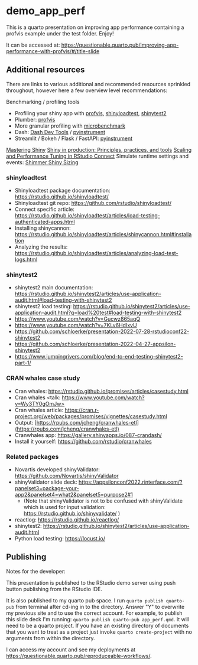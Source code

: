 # demo_app_perf

This is a quarto presentation on improving app performance containing a profvis example under the test folder. Enjoy!

It can be accessed at: <https://questionable.quarto.pub/improving-app-performance-with-profvis/#/title-slide>

## Additional resources 

There are links to various additional and recommended resources sprinkled throughout, however here a few overview level recommendations: 

Benchmarking / profiling tools
-   Profiling your shiny app with [profvis](https://shiny.rstudio.com/articles/profiling.html), [shinyloadtest](https://github.com/rstudio/shinyloadtest), [shinytest2](https://rstudio.github.io/shinytest2/articles/use-application-audit.html#load-testing-with-shinytest2)
-   Plumber: [profvis](https://rstudio.github.io/profvis/)
-   More granular profiling with [microbenchmark](https://cran.r-project.org/web/packages/microbenchmark/index.html)
-   Dash: [Dash Dev Tools](https://dash.plotly.com/devtools) / [pyinstrument](https://pyinstrument.readthedocs.io/en/latest/guide.html#profile-a-specific-chunk-of-code)
-   Streamlit / Bokeh / Flask / FastAPI: [pyinstrument](https://pyinstrument.readthedocs.io/en/latest/guide.html#profile-a-specific-chunk-of-code)

[Mastering Shiny](https://mastering-shiny.org/performance.html)
[Shiny in production: Principles, practices, and tools](https://www.rstudio.com/resources/rstudioconf-2019/shiny-in-production-principles-practices-and-tools/)
[Scaling and Performance Tuning in RStudio Connect](https://support.rstudio.com/hc/en-us/articles/231874748-Scaling-and-Performance-Tuning-in-RStudio-Connect)
Simulate runtime settings and events: [Shimmer Shiny Sizing](https://colorado.rstudio.com/rsc/shimmer_and_shiny/)

### shinyloadtest

 - Shinyloadtest package documentation: <https://rstudio.github.io/shinyloadtest/>
 - Shinyloadtest git repo: <https://github.com/rstudio/shinyloadtest/> 
 - Connect specific article: <https://rstudio.github.io/shinyloadtest/articles/load-testing-authenticated-apps.html>
 - Installing shinycannon: https://rstudio.github.io/shinyloadtest/articles/shinycannon.html#installation 
 - Analyzing the results: <https://rstudio.github.io/shinyloadtest/articles/analyzing-load-test-logs.html> 

### shinytest2 

- shinytest2 main documentation: <https://rstudio.github.io/shinytest2/articles/use-application-audit.html#load-testing-with-shinytest2> 
- shinytest2 load testing: <https://rstudio.github.io/shinytest2/articles/use-application-audit.html?q=load%20test#load-testing-with-shinytest2> 
- <https://www.youtube.com/watch?v=Gucwz865aqQ>
- <https://www.youtube.com/watch?v=7KLv6HdIxvU>
- <https://github.com/schloerke/presentation-2022-07-28-rstudioconf22-shinytest2>
- <https://github.com/schloerke/presentation-2022-04-27-appsilon-shinytest2>
- <https://www.jumpingrivers.com/blog/end-to-end-testing-shinytest2-part-1/>

### CRAN whales case study 

- Cran whales: <https://rstudio.github.io/promises/articles/casestudy.html>
- Cran whales <talk: https://www.youtube.com/watch?v=Wy3TY0gOmJw>
- Cran whales article: <https://cran.r-project.org/web/packages/promises/vignettes/casestudy.html>
- Output: [https://rpubs.com/jcheng/cranwhales-etl](https://rpubs.com/jcheng/cranwhales-etl)
- Cranwhales app: <https://gallery.shinyapps.io/087-crandash/>
- Install it yourself: <https://github.com/rstudio/cranwhales>

### Related packages

 - Novartis developed shinyValidator: <https://github.com/Novartis/shinyValidator> 
 - shinyValidator slide deck: <https://appsilonconf2022.rinterface.com/?panelset3=package-your-app2&panelset4=what2&panelset5=purpose2#1> 
   - (Note that shinyValidator is not to be confused with shinyValidate which is used for input validation: <https://rstudio.github.io/shinyvalidate/> )
 - reactlog: <https://rstudio.github.io/reactlog/> 
 - shinytest2: <https://rstudio.github.io/shinytest2/articles/use-application-audit.html> 
 - Python load testing: <https://locust.io/> 

## Publishing 

Notes for the developer: 

This presentation is published to the RStudio demo server using push button publishing from the RStudio IDE. 

It is also published to my quarto pub space. I run `quarto publish quarto-pub` from terminal after cd-ing in to the directory. Answer "Y" to overwrite my previous site and to use the correct account. For example, to publish this slide deck I'm running: `quarto publish quarto-pub app_perf.qmd`. It will need to be a quarto project. If you have an existing directory of documents that you want to treat as a project just invoke `quarto create-project` with no arguments from within the directory. 

I can access my account and see my deployments at <https://questionable.quarto.pub/reproduceable-workflows/>. 